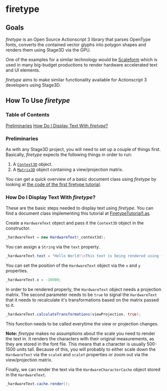 # firetype

## Goals

*firetype* is an Open Source Actionscript 3 library that parses OpenType fonts, converts the contained vector glyphs into polygon shapes and renders them using Stage3D via the GPU.

One of the examples for a similar technology would be [Scaleform](http://gameware.autodesk.com/scaleform) which is used in many big-budget productions to render hardware accelerated text and UI elements.

*firetype* aims to make similar functionality available for Actionscript 3 developers using Stage3D.

## How To Use *firetype*

### Table of Contents

[Preliminaries](#preliminaries)
[How Do I Display Text With *firetype*?](#how-do-i-display-text-with-firetype)

### Preliminaries

As with any Stage3D project, you will need to set up a couple of things first. Basically, *firetype* expects the following things in order to run:

1. A [`Context3D`](http://help.adobe.com/en_US/FlashPlatform/reference/actionscript/3/flash/display3D/Context3D.html) object.
1. A [`Matrix3D`](http://help.adobe.com/en_US/FlashPlatform/reference/actionscript/3/flash/geom/Matrix3D.html) object containing a view/projection matrix.

You can get a quick overview of a basic document class using *firetype* by looking at [the code of the first firetype tutorial](https://github.com/MaxDidIt/firetype/blob/master/src/test/flash/de/maxdidit/hardware/font/FiretypeTutorial1.as).

### How Do I Display Text With *firetype*?

These are the basic steps needed to display text using *firetype*. You can find a document class implementing this tutorial at [FiretypeTutorial1.as](https://github.com/MaxDidIt/firetype/blob/master/src/test/flash/de/maxdidit/hardware/font/FiretypeTutorial1.as).

Create a `HardwareText` object and pass it the `Context3D` object in the constructor.

```ActionScript
_hardwareText = new HardwareText(_context3d);
```

You can assign a `String` via the `text` property.

```ActionScript
_hardwareText.text = "Hello World!\nThis text is being rendered using firetype!";
```

You can set the position of the `HardwareText` object via the `x` and `y` properties.

```ActionScript
_hardwareText.x = -16000;
```

In order to be rendered properly, the `HardwareText` object needs a projection matrix. The second parameter needs to be `true` to signal the `HardwareText` that it needs to recalculate it's transformations based on the matrix passed to it.

```ActionScript
_hardwareText.calculateTransformations(viewProjection, true);
```

This function needs to be called everytime the view or projection changes.

**Note:** *firetype* makes no assumptions about the scale you need to render the text in. It renders the characters with their original measurements, as they are stored in the font file. This means that a character is usually 500-1500 units tall. Because of this, you will probably to either scale down the `HardwareText` via the `scaleX` and `scaleY` properties or zoom out via the view/projection matrix.

Finally, we can render the text via the `HardwareCharacterCache` object stored in the `HardwareText`.

```ActionScript
_hardwareText.cache.render();
```